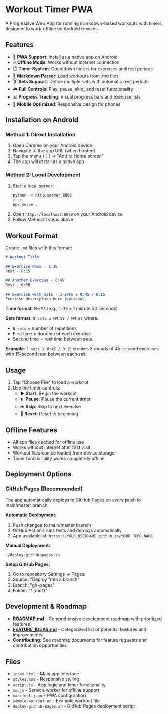 # Workout Timer PWA

A Progressive Web App for running markdown-based workouts with timers, designed to work offline on Android devices.

## Features

- 📱 **PWA Support**: Install as a native app on Android
- 🔥 **Offline Mode**: Works without internet connection
- ⏱️ **Timer System**: Countdown timers for exercises and rest periods
- 📝 **Markdown Parser**: Load workouts from .md files
- 🏋️ **Sets Support**: Define multiple sets with automatic rest periods
- 🎮 **Full Controls**: Play, pause, skip, and reset functionality
- 📊 **Progress Tracking**: Visual progress bars and exercise lists
- 📱 **Mobile Optimized**: Responsive design for phones

## Installation on Android

### Method 1: Direct Installation
1. Open Chrome on your Android device
2. Navigate to the app URL (when hosted)
3. Tap the menu (⋮) → "Add to Home screen"
4. The app will install as a native app

### Method 2: Local Development
1. Start a local server:
   ```bash
   python -m http.server 8000
   # or
   npx serve .
   ```
2. Open `http://localhost:8000` on your Android device
3. Follow Method 1 steps above

## Workout Format

Create `.md` files with this format:

```markdown
# Workout Title

## Exercise Name - 1:30
Rest - 0:15

## Another Exercise - 0:45
Rest - 0:30

## Exercise with Sets - 3 sets x 0:45 / 0:15
Exercise description here (optional)
```

**Time format**: `MM:SS` (e.g., `1:30` = 1 minute 30 seconds)

**Sets format**: `N sets x MM:SS / MM:SS` where:
- `N sets` = number of repetitions
- First time = duration of each exercise 
- Second time = rest time between sets

**Example**: `3 sets x 0:45 / 0:15` creates 3 rounds of 45-second exercises with 15-second rest between each set.

## Usage

1. Tap "Choose File" to load a workout
2. Use the timer controls:
   - ▶️ **Start**: Begin the workout
   - ⏸️ **Pause**: Pause the current timer
   - ⏭️ **Skip**: Skip to next exercise
   - 🔄 **Reset**: Reset to beginning

## Offline Features

- All app files cached for offline use
- Works without internet after first visit
- Workout files can be loaded from device storage
- Timer functionality works completely offline

## Deployment Options

### GitHub Pages (Recommended)

The app automatically deploys to GitHub Pages on every push to main/master branch.

**Automatic Deployment:**
1. Push changes to main/master branch
2. GitHub Actions runs tests and deploys automatically
3. App available at: `https://YOUR_USERNAME.github.io/YOUR_REPO_NAME`

**Manual Deployment:**
```bash
./deploy-github-pages.sh
```

**Setup GitHub Pages:**
1. Go to repository Settings → Pages
2. Source: "Deploy from a branch" 
3. Branch: "gh-pages" 
4. Folder: "/ (root)"



## Development & Roadmap

- **[ROADMAP.md](ROADMAP.md)** - Comprehensive development roadmap with prioritized features
- **[FEATURE_IDEAS.md](FEATURE_IDEAS.md)** - Categorized list of potential features and improvements
- **Contributing**: See roadmap documents for feature requests and contribution opportunities

## Files

- `index.html` - Main app interface
- `styles.css` - Responsive styling
- `script.js` - App logic and timer functionality
- `sw.js` - Service worker for offline support
- `manifest.json` - PWA configuration
- `sample-workout.md` - Example workout file
- `deploy-github-pages.sh` - GitHub Pages deployment script